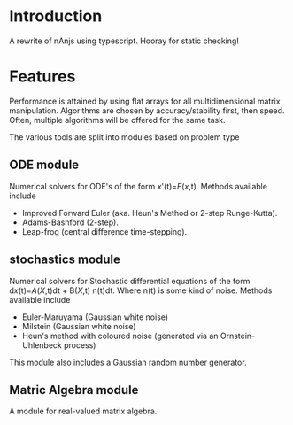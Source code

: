 # Introduction

A rewrite of nAnjs using typescript. Hooray for static checking!

# Features

Performance is attained by using flat arrays for all multidimensional matrix manipulation. Algorithms are chosen by accuracy/stability first, then speed. Often, multiple algorithms will be offered for the same task.

The various tools are split into modules based on problem type

## ODE module
Numerical solvers for ODE's of the form *x*'(t)=*F*(*x*,t). Methods available include

* Improved Forward Euler (aka. Heun's Method or 2-step Runge-Kutta).
* Adams-Bashford (2-step).
* Leap-frog (central difference time-stepping).

## stochastics module
Numerical solvers for Stochastic differential equations of the form d*x*(t)=*A*(*X*,t)dt + B(*X*,t) n(t)dt. Where n(t) is some kind of noise. Methods available include

* Euler-Maruyama (Gaussian white noise)
* Milstein (Gaussian white noise)
* Heun's method with coloured noise (generated via an Ornstein-Uhlenbeck process)

This module also includes a Gaussian random number generator.

## Matric Algebra module
A module for real-valued matrix algebra.
